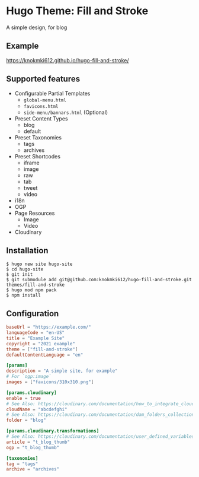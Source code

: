 # Hugo Theme: Fill and Stroke

A simple design, for blog


## Example

https://knokmki612.github.io/hugo-fill-and-stroke/

## Supported features

- Configurable Partial Templates
  - `global-menu.html`
  - `favicons.html`
  - `side-menu/bannars.html` (Optional)
- Preset Content Types
  - blog
  - default
- Preset Taxonomies
  - tags
  - archives
- Preset Shortcodes
  - iframe
  - image
  - raw
  - tab
  - tweet
  - video
- i18n
- OGP
- Page Resources
  - Image
  - Video
- Cloudinary


## Installation

```shell
$ hugo new site hugo-site
$ cd hugo-site
$ git init
$ git submodule add git@github.com:knokmki612/hugo-fill-and-stroke.git themes/fill-and-stroke
$ hugo mod npm pack
$ npm install
```

## Configuration

```toml
baseUrl = "https://example.com/"
languageCode = "en-US"
title = "Example Site"
copyright = "2021 example"
theme = ["fill-and-stroke"]
defaultContentLanguage = "en"

[params]
description = "A simple site, for example"
# For `ogp:image`
images = ["favicons/310x310.png"]

[params.cloudinary]
enable = true
# See Also: https://cloudinary.com/documentation/how_to_integrate_cloudinary#create_and_tour_your_account
cloudName = "abcdefghi"
# See Also: https://cloudinary.com/documentation/dam_folders_collections_sharing
folder = "blog"

[params.cloudinary.transformations]
# See Also: https://cloudinary.com/documentation/user_defined_variables#named_transformation
article = "t_blog_thumb"
ogp = "t_blog_thumb"

[taxonomies]
tag = "tags"
archive = "archives"
```
